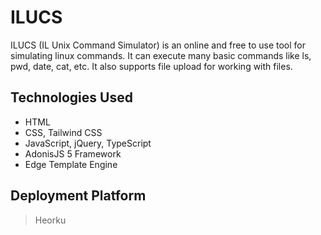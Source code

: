# **ILUCS**
ILUCS (IL Unix Command Simulator) is an online and free to use tool for simulating linux commands.
It can execute many basic commands like ls, pwd, date, cat, etc.
It also supports file upload for working with files.

## **Technologies Used**
* HTML
* CSS, Tailwind CSS
* JavaScript, jQuery, TypeScript
* AdonisJS 5 Framework
* Edge Template Engine

## **Deployment Platform**
>Heorku
